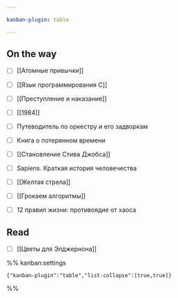 ```yaml
---

kanban-plugin: table

---
```


## On the way

- [ ] [[Атомные привычки]]
- [ ] [[Язык программирования C]]
- [ ] [[Преступление и наказание]]
- [ ] [[1984]]
- [ ] Путеводитель по оркестру и его задворкам
- [ ] Книга о потерянном времени
- [ ] [[Становление Стива Джобса]]
- [ ] Sapiens. Краткая история человечества
- [ ] [[Желтая стрела]]
- [ ] [[Грокаем алгоритмы]]
- [ ] 12 правил жизни: противоядие от хаоса


## Read

- [ ] [[Цветы для Элджернона]]




%% kanban:settings
```
{"kanban-plugin":"table","list-collapse":[true,true]}
```
%%